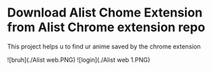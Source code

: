 # Download Alist Chome Extension from Alist Chrome extension repo

This project helps u to find ur anime saved by the chrome extension

 ![bruh](./Alist web.PNG)
 ![login](./Alist web 1.PNG)
